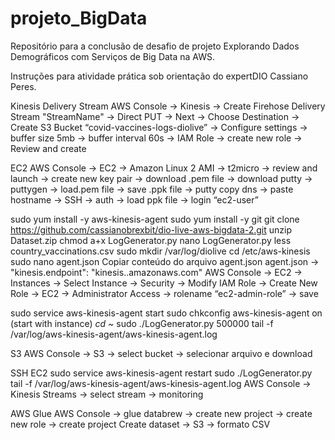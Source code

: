 # projeto_BigData
Repositório para a conclusão de desafio de projeto Explorando Dados Demográficos com Serviços de Big Data na AWS.

Instruções para atividade prática sob orientação do expertDIO Cassiano Peres.

Kinesis Delivery Stream
AWS Console -> Kinesis -> Create Firehose Delivery Stream "StreamName" -> Direct PUT -> Next -> Choose Destination -> Create S3 Bucket “covid-vaccines-logs-diolive” -> Configure settings -> buffer size 5mb -> buffer interval 60s -> IAM Role -> create new role -> Review and create

EC2
AWS Console -> EC2 -> Amazon Linux 2 AMI -> t2micro -> review and launch -> create new key pair -> download .pem file -> download putty -> puttygen -> load.pem file -> save .ppk file -> putty copy dns -> paste hostname -> SSH -> auth -> load ppk file -> login “ec2-user”

sudo yum install -y aws-kinesis-agent
sudo yum install -y git
git clone https://github.com/cassianobrexbit/dio-live-aws-bigdata-2.git
unzip Dataset.zip
chmod a+x LogGenerator.py
nano LogGenerator.py
less country_vaccinations.csv
sudo mkdir /var/log/diolive
cd /etc/aws-kinesis
sudo nano agent.json
Copiar conteúdo do arquivo agent.json
agent.json -> "kinesis.endpoint": "kinesis..amazonaws.com"
AWS Console -> EC2 -> Instances -> Select Instance -> Security -> Modify IAM Role -> Create New Role -> EC2 -> Administrator Access -> rolename “ec2-admin-role” -> save

sudo service aws-kinesis-agent start
sudo chkconfig aws-kinesis-agent on (start with instance)
_cd ~_
sudo ./LogGenerator.py 500000
tail -f /var/log/aws-kinesis-agent/aws-kinesis-agent.log

S3
AWS Console -> S3 -> select bucket -> selecionar arquivo e download

SSH EC2
sudo service aws-kinesis-agent restart
sudo ./LogGenerator.py
tail -f /var/log/aws-kinesis-agent/aws-kinesis-agent.log
AWS Console -> Kinesis Streams -> select stream -> monitoring

AWS Glue
AWS Console -> glue databrew -> create new project -> create new role -> create project
Create dataset -> S3 -> formato CSV
